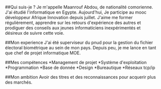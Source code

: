 ##Qui suis-je ?
Je m'appelle Maanrouf Abdou, de nationalité comorienne. J'ai étudié l'informatique en Egypte. Aujourd'hui, Je participe au mooc développeur Afrique Innovation depuis juillet. J'aime me former régulièrement, apprendre sur les retours d'expérience des autres et prodiguer des conseils aux jeunes informaticiens inexpérimentés et désireux de suivre cette voie.

##Mon experience
J'ai été superviseur du pnud pour la gestion du fichier électoral biométrique au sein de mon pays. Depuis peu, je me lance en tant que chef de projet informatique MOE.

##Mes compétences
 *Management de projet
 *Système d'exploitation
 *Programmation
 *Base de donnée
 *Design
 *Bureautique
 *Réseaux tcp/ip

##Mon ambition
Avoir des titres et des reconnaissances pour acquerir plus des marchés. 

